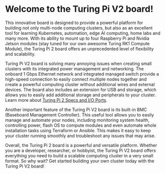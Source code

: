<div class="flex flex-grow flex-col gap-3">
<div class="min-h-[20px] flex flex-col items-start gap-4 whitespace-pre-wrap">
<div class="markdown prose w-full break-words dark:prose-invert light">
<h1>Welcome to the Turing Pi V2 board!</h1>
<p>This innovative board is designed to provide a powerful platform for building not only multi-node computing clusters, but also as an excellent tool for learning Kubernetes, automation, edge AI computing, home labs and many more. With its ability to mount up to four Raspberry Pi and Nvidia Jetson modules (stay tuned for our own awesome Turing RK1 Compute Module), the Turing Pi 2 board offers an unprecedented level of flexibility and scalability.</p>
<p>Turing Pi V2 board is solving many annoying issues when creating small clusters with its integrated power management and networking. The onboard 1 Gbps Ethernet network and integrated managed switch provide a high-speed connection to easily connect multiple nodes together and create a powerful computing cluster without additional wires and external devices. The board also includes an extension for USB and storage, which allows you to easily add additional storage and peripherals to your cluster. Learn more about <a href="https://help.turingpi.com/hc/en-us/articles/8685766680477-Specifications-and-I-O-Ports" target="_self">Turing Pi 2 Specs and I/O Ports</a>.</p>
<p>Another important feature of the Turing Pi V2 board is its built-in BMC (Baseboard Management Controller). This useful tool allows you to easily manage and automate your nodes, including monitoring system health, controlling power, flash OS to compute modules and even automate whole installation tasks using Terraform or Ansible. This makes it easy to keep your cluster running smoothly and troubleshoot any issues that may arise. </p>
<p>Overall, the Turing Pi 2 board is a powerful and versatile platform. Whether you are a developer, researcher, or hobbyist, the Turing Pi V2 board offers everything you need to build a scalable computing cluster in a very small format. So why wait? Get started building your own cluster today with the Turing Pi V2 board!</p>
</div>
</div>
</div>
